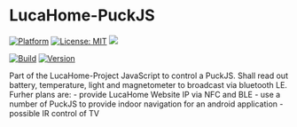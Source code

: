 # LucaHome-PuckJS

[![Platform](https://img.shields.io/badge/platform-PuckJS-yellow.svg)](http://www.puck-js.com/)
[![License: MIT](https://img.shields.io/badge/License-MIT-blue.svg)](https://opensource.org/licenses/MIT)
<a target="_blank" href="https://www.paypal.me/GuepardoApps" title="Donate using PayPal"><img src="https://img.shields.io/badge/paypal-donate-blue.svg" /></a>

[![Build](https://img.shields.io/badge/build-na-yellow.svg)](https://github.com/Gu3pardo/LucaHome-PuckJS)
[![Version](https://img.shields.io/badge/version-v0.0.1.170703-blue.svg)](https://github.com/Gu3pardo/LucaHome-PuckJS)

Part of the LucaHome-Project
JavaScript to control a PuckJS. Shall read out battery, temperature, light and magnetometer to broadcast via bluetooth LE.
Furher plans are:
	-	provide LucaHome Website IP via NFC and BLE
	-	use a number of PuckJS to provide indoor navigation for an android application
	-	possible IR control of TV
